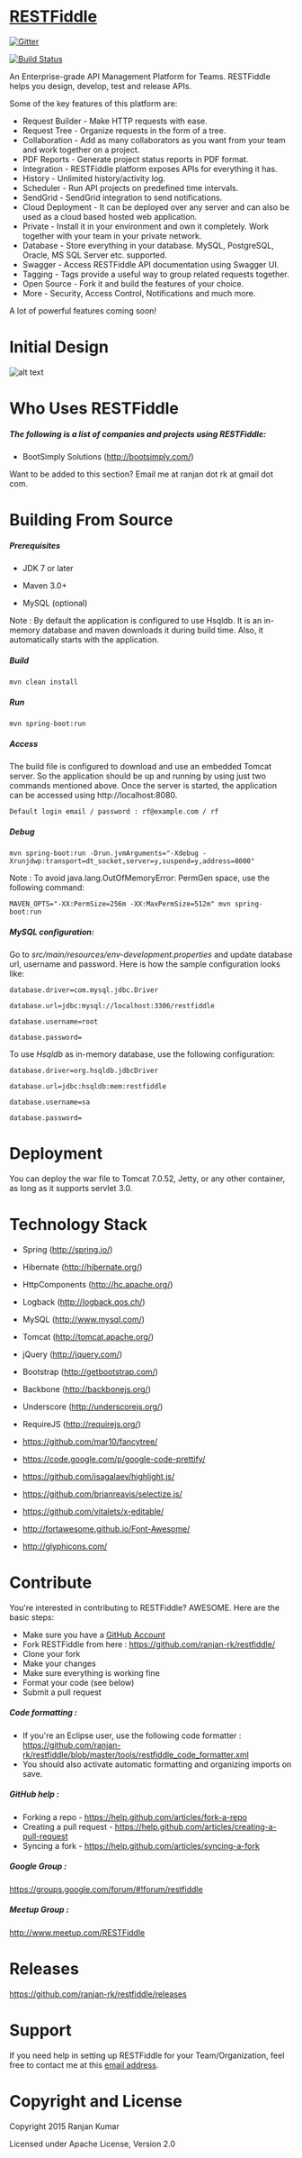 [RESTFiddle](http://www.restfiddle.com/)
==========

[![Gitter](https://badges.gitter.im/Join%20Chat.svg)](https://gitter.im/AnujaK/restfiddle?utm_source=badge&utm_medium=badge&utm_campaign=pr-badge&utm_content=badge)

[![Build Status](https://travis-ci.org/ranjan-rk/restfiddle.svg?branch=master)](https://travis-ci.org/ranjan-rk/restfiddle)

An Enterprise-grade API Management Platform for Teams. RESTFiddle helps you design, develop, test and release APIs.

Some of the key features of this platform are:

* Request Builder - Make HTTP requests with ease.
* Request Tree - Organize requests in the form of a tree.
* Collaboration - Add as many collaborators as you want from your team and work together on a project.
* PDF Reports - Generate project status reports in PDF format.
* Integration - RESTFiddle platform exposes APIs for everything it has.
* History - Unlimited history/activity log.
* Scheduler - Run API projects on predefined time intervals.
* SendGrid - SendGrid integration to send notifications.
* Cloud Deployment - It can be deployed over any server and can also be used as a cloud based hosted web application.
* Private - Install it in your environment and own it completely. Work together with your team in your private network.
* Database - Store everything in your database. MySQL, PostgreSQL, Oracle, MS SQL Server etc. supported.
* Swagger - Access RESTFiddle API documentation using Swagger UI.
* Tagging - Tags provide a useful way to group related requests together.
* Open Source - Fork it and build the features of your choice.
* More - Security, Access Control, Notifications and much more.

A lot of powerful features coming soon!

Initial Design
==========

![alt text](https://raw.githubusercontent.com/ranjan-rk/restfiddle/gh-pages/images/home_page.png "Initial Design")

Who Uses RESTFiddle
==========

##### The following is a list of companies and projects using RESTFiddle:

* BootSimply Solutions (http://bootsimply.com/)

Want to be added to this section? Email me at ranjan dot rk at gmail dot com.

Building From Source
==========

##### Prerequisites

* JDK 7 or later

* Maven 3.0+

* MySQL (optional)

Note : By default the application is configured to use Hsqldb. It is an in-memory database and maven downloads it during build time. Also, it automatically starts with the application. 

##### Build

```
mvn clean install
```

##### Run

```
mvn spring-boot:run
```

##### Access

The build file is configured to download and use an embedded Tomcat server. So the application should be up and running by using just two commands mentioned above. Once the server is started, the application can be accessed using http://localhost:8080. 

```
Default login email / password : rf@example.com / rf
```

##### Debug

```
mvn spring-boot:run -Drun.jvmArguments="-Xdebug -Xrunjdwp:transport=dt_socket,server=y,suspend=y,address=8000"
```

Note : To avoid java.lang.OutOfMemoryError: PermGen space, use the following command:

```
MAVEN_OPTS="-XX:PermSize=256m -XX:MaxPermSize=512m" mvn spring-boot:run 
```

##### MySQL configuration:

Go to *src/main/resources/env-development.properties* and update database url, username and password. Here is how the sample configuration looks like:

```
database.driver=com.mysql.jdbc.Driver

database.url=jdbc:mysql://localhost:3306/restfiddle

database.username=root

database.password=
```

To use *Hsqldb* as in-memory database, use the following configuration:

```
database.driver=org.hsqldb.jdbcDriver

database.url=jdbc:hsqldb:mem:restfiddle

database.username=sa

database.password=
```

Deployment
==========

You can deploy the war file to Tomcat 7.0.52, Jetty, or any other container, as long as it supports servlet 3.0.


Technology Stack
==========

* Spring (http://spring.io/)

* Hibernate (http://hibernate.org/)

* HttpComponents (http://hc.apache.org/)

* Logback (http://logback.qos.ch/)

* MySQL (http://www.mysql.com/)

* Tomcat (http://tomcat.apache.org/)

* jQuery (http://jquery.com/)

* Bootstrap (http://getbootstrap.com/)

* Backbone (http://backbonejs.org/)

* Underscore (http://underscorejs.org/)

* RequireJS (http://requirejs.org/)

* https://github.com/mar10/fancytree/

* https://code.google.com/p/google-code-prettify/

* https://github.com/isagalaev/highlight.js/

* https://github.com/brianreavis/selectize.js/

* https://github.com/vitalets/x-editable/

* http://fortawesome.github.io/Font-Awesome/

* http://glyphicons.com/

Contribute
==========

You're interested in contributing to RESTFiddle? AWESOME. Here are the basic steps:

- Make sure you have a [GitHub Account](https://github.com/signup/free)
- Fork RESTFiddle from here : https://github.com/ranjan-rk/restfiddle/
- Clone your fork  
- Make your changes
- Make sure everything is working fine
- Format your code (see below)
- Submit a pull request

##### Code formatting :

- If you're an Eclipse user, use the following code formatter : https://github.com/ranjan-rk/restfiddle/blob/master/tools/restfiddle_code_formatter.xml
- You should also activate automatic formatting and organizing imports on save.

##### GitHub help : 

- Forking a repo - https://help.github.com/articles/fork-a-repo
- Creating a pull request - https://help.github.com/articles/creating-a-pull-request
- Syncing a fork - https://help.github.com/articles/syncing-a-fork

##### Google Group : 

https://groups.google.com/forum/#!forum/restfiddle

##### Meetup Group : 

http://www.meetup.com/RESTFiddle

Releases
==========

https://github.com/ranjan-rk/restfiddle/releases

Support
==========

If you need help in setting up RESTFiddle for your Team/Organization, feel free to contact me at this [email address](mailto:ranjan.rk@gmail.com).

Copyright and License
==========

Copyright 2015 Ranjan Kumar

Licensed under Apache License, Version 2.0
